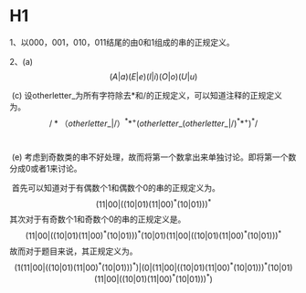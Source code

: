 # 	H1

1、以000，001，010，011结尾的由0和1组成的串的正规定义。

2、(a) 
$$
(A|a)(E|e)(I|i)(O|o)(U|u)
$$


​      (c) 设otherletter_为所有字符除去*和/的正规定义，可以知道注释的正规定义为。
$$
/*{（otherletter\_|/）}^{*}{*}^{+}(otherletter\_{(otherletter\_|/)^{*}{*}^{+})}^{*}/
$$
​	

​      (e) 考虑到奇数类的串不好处理，故而将第一个数拿出来单独讨论。即将第一个数分成0或者1来讨论。

​			首先可以知道对于有偶数个1和偶数个0的串的正规定义为。
$$
{(11|00|((10|01){(11|00)}^{*}(10|01)))}^{*}
$$
​			其次对于有奇数个1和奇数个0的串的正规定义是。
$$
{(11|00|((10|01){(11|00)}^{*}(10|01)))}^{*}(10|01){(11|00|((10|01){(11|00)}^{*}(10|01)))}^{*}
$$
​			故而对于题目来说，其正规定义为。
$$
(1{(11|00|((10|01){(11|00)}^{*}(10|01)))}^{*})|(0|{(11|00|((10|01){(11|00)}^{*}(10|01)))}^{*}(10|01){(11|00|((10|01){(11|00)}^{*}(10|01)))}^{*})
$$

